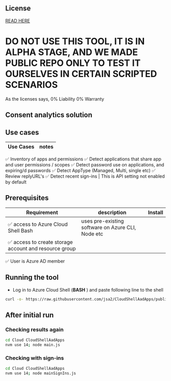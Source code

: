 ## License

[READ HERE](https://github.com/jsa2/CloudShellAadApps/blob/public/LICENSE)

# DO NOT USE THIS TOOL, IT IS IN ALPHA STAGE, AND WE MADE PUBLIC REPO ONLY TO TEST IT OURSELVES IN CERTAIN SCRIPTED SCENARIOS

As the licenses says, 0%  Liability 0% Warranty

## Consent analytics solution


## Use cases

Use Cases | notes
-|-
✅ Inventory of apps and permissions 
✅ Detect applications that share app and user permissions / scopes 
✅ Detect password use on applications, and expiring/d passwords 
✅ Detect AppType (Managed, Multi, single etc)
✅ Review replyURL's
✅ Detect recent sign-ins | This is API setting not enabled by default



## Prerequisites 

Requirement | description | Install
-|-|-
✅ access to Azure Cloud Shell Bash | uses pre-existing software on Azure CLI, Node etc 
✅ access to create storage account and resource group|
✅ User is Azure AD member


## Running the tool

- Log in to Azure Cloud Shell (**BASH** ) and paste following line to the shell
```bash
curl -o- https://raw.githubusercontent.com/jsa2/CloudShellAadApps/public/remote.sh | bash
```

## After initial run

### Checking results again
```bash
cd Cloud CloudShellAadApps
nvm use 14; node main.js
```

### Checking with sign-ins 
```bash
cd Cloud CloudShellAadApps
nvm use 14; node mainSignIns.js
```

